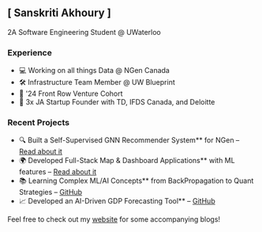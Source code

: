 ## [ Sanskriti Akhoury ] 

2A Software Engineering Student @ UWaterloo

### Experience

- 💻 Working on all things Data @ NGen Canada
- 🛠️ Infrastructure Team Member @ UW Blueprint
- 🚀 '24 Front Row Venture Cohort
- 🎉 3x JA Startup Founder with TD, IFDS Canada, and Deloitte

### Recent Projects

- 🔍 Built a Self-Supervised GNN Recommender System** for NGen – [Read about it](https://medium.com/red-buffer/implementation-and-understanding-of-graph-neural-networks-gnn-54084c8a0e24)
- 🌍 Developed Full-Stack Map & Dashboard Applications** with ML features – [Read about it](#)
- 📚 Learning Complex ML/AI Concepts** from BackPropagation to Quant Strategies – [GitHub](#)
- 📈 Developed an AI-Driven GDP Forecasting Tool** – [GitHub](#)

Feel free to check out my [website](#) for some accompanying blogs!
